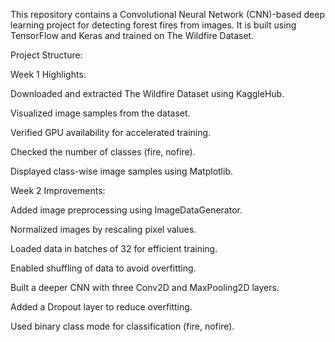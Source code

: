 This repository contains a Convolutional Neural Network (CNN)-based deep learning project for detecting forest fires from images. It is built using TensorFlow and Keras and trained on The Wildfire Dataset.

Project Structure:

Week 1 Highlights:

Downloaded and extracted The Wildfire Dataset using KaggleHub.

Visualized image samples from the dataset.

Verified GPU availability for accelerated training.

Checked the number of classes (fire, nofire).

Displayed class-wise image samples using Matplotlib.

Week 2 Improvements:

Added image preprocessing using ImageDataGenerator.

Normalized images by rescaling pixel values.

Loaded data in batches of 32 for efficient training.

Enabled shuffling of data to avoid overfitting.

Built a deeper CNN with three Conv2D and MaxPooling2D layers.

Added a Dropout layer to reduce overfitting.

Used binary class mode for classification (fire, nofire).

